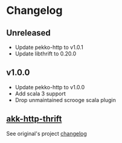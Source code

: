 # Changelog

## Unreleased

* Update pekko-http to v1.0.1
* Update libthrift to 0.20.0

## v1.0.0

* Update pekko-http to v1.0.0
* Add scala 3 support
* Drop unmaintained scrooge scala plugin

## [akk-http-thrift](https://github.com/RustedBones/akka-http-thrift)

See original's project [changelog](https://github.com/RustedBones/akka-http-thrift/blob/master/CHANGELOG.md)